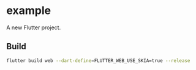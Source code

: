 # example

A new Flutter project.

## Build

```bash
flutter build web --dart-define=FLUTTER_WEB_USE_SKIA=true --release
```